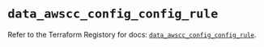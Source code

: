 # `data_awscc_config_config_rule`

Refer to the Terraform Registory for docs: [`data_awscc_config_config_rule`](https://registry.terraform.io/providers/hashicorp/awscc/0.70.0/docs/data-sources/config_config_rule).
